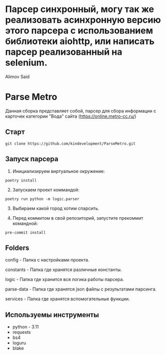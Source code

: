 # Парсер синхронный, могу так же реализовать асинхронную версию этого парсера с использованием библиотеки aiohttp, или написать парсер реализованный на selenium.

Alimov Said

# Parse Metro

Данная сборка представляет собой, парсер для сбора информации с карточек категории "Вода" сайта (https://online.metro-cc.ru/)

## Старт
```
git clone https://github.com/kindevelopment/ParseMetro.git
```
## Запуск парсера
1) Инициализируем виртуальное окружение:
```
poetry install
```
2) Запускаем проект коммандой:
```
poetry run python -m logic.parser
```
3) Выбираем какой город хотим спарсить.
  
4) Перед коммитом в свой репозиторий, запустите прекоммит командной:
```
pre-commit install
```
## Folders
config - Папка с настройками проекта.

constants - Папка где хранятся различные константы.

logic - Папка где хранится вся логика работы парсера.

parse-data - Папка где хранятся json файлы с результатами парсинга.

services - Папка где хранятся вспомогательные функции.

## Используемы инструменты
- python - 3.11
- requests
- bs4
- loguru
- blake
